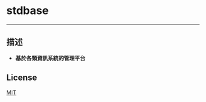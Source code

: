 # stdbase

---

## 描述

* **基於各類資訊系統的管理平台**

## License

[MIT](https://tldrlegal.com/license/mit-license)